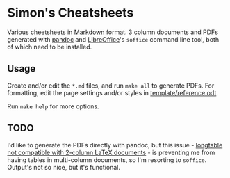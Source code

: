 # Simon's Cheatsheets

Various cheetsheets in [Markdown](https://en.wikipedia.org/wiki/Markdown) format. 3 column documents and PDFs generated with [pandoc](https://pandoc.org/) and [LibreOffice](https://www.libreoffice.org/)'s `soffice` command line tool, both of which need to be installed. 

## Usage

Create and/or edit the `*.md` files, and run `make all` to generate PDFs. For formatting, edit the page settings and/or styles in [template/reference.odt](template/reference.odt).

Run `make help` for more options.

## TODO

I'd like to generate the PDFs directly with pandoc, but this issue - [longtable not compatible with 2-column LaTeX documents](https://github.com/jgm/pandoc/issues/1023) - is preventing me from having tables in multi-column documents, so I'm resorting to `soffice`. Output's not so nice, but it's functional.
